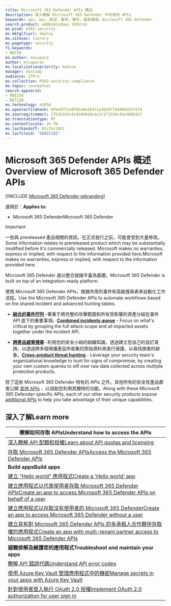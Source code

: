 ```yaml
---
title: Microsoft 365 Defender APIs 概述
description: 深入瞭解 Microsoft 365 Defender 中可用的 APIs
keywords: api，api，綜述，事件，事件，威脅搜尋，microsoft 365 defender
search.product: eADQiWindows 10XVcnh
ms.prod: m365-security
ms.mktglfcycl: deploy
ms.sitesec: library
ms.pagetype: security
f1.keywords:
- NOCSH
ms.author: macapara
author: mjcaparas
ms.localizationpriority: medium
manager: dansimp
audience: ITPro
ms.collection: M365-security-compliance
ms.topic: conceptual
search.appverid:
- MOE150
- MET150
ms.technology: m365d
ms.openlocfilehash: 0fbe8751a9f82a8e264f1a38207744d091b57474
ms.sourcegitcommit: 27b2b2e5c41934b918cac2c171556c45e36661bf
ms.translationtype: MT
ms.contentlocale: zh-TW
ms.lasthandoff: 03/19/2021
ms.locfileid: "50922183"
---
```

# <a name="overview-of--microsoft-365-defender-apis"></a><span data-ttu-id="559d2-104">Microsoft 365 Defender APIs 概述</span><span class="sxs-lookup"><span data-stu-id="559d2-104">Overview of  Microsoft 365 Defender APIs</span></span>

[!INCLUDE [Microsoft 365 Defender rebranding](../includes/microsoft-defender.md)]

<span data-ttu-id="559d2-105">適用於：</span><span class="sxs-lookup"><span data-stu-id="559d2-105">**Applies to:**</span></span>

- <span data-ttu-id="559d2-106">Microsoft 365 Defender</span><span class="sxs-lookup"><span data-stu-id="559d2-106">Microsoft 365 Defender</span></span>

> [!IMPORTANT]
> <span data-ttu-id="559d2-107">一些與 prereleased 產品相關的資訊，在正式發行之前，可能會受到大量修改。</span><span class="sxs-lookup"><span data-stu-id="559d2-107">Some information relates to prereleased product which may be substantially modified before it's commercially released.</span></span> <span data-ttu-id="559d2-108">Microsoft makes no warranties, express or implied, with respect to the information provided here.</span><span class="sxs-lookup"><span data-stu-id="559d2-108">Microsoft makes no warranties, express or implied, with respect to the information provided here.</span></span>

<span data-ttu-id="559d2-109">Microsoft 365 Defender 是以整合就緒平臺為基礎。</span><span class="sxs-lookup"><span data-stu-id="559d2-109">Microsoft 365 Defender is built on top of an integration-ready platform.</span></span>

<span data-ttu-id="559d2-110">使用 Microsoft 365 Defender APIs，根據共用的事件和高級搜尋表來自動化工作流程。</span><span class="sxs-lookup"><span data-stu-id="559d2-110">Use the Microsoft 365 Defender APIs to automate workflows based on the shared incident and advanced hunting tables.</span></span>

- <span data-ttu-id="559d2-111">**[結合的事件佇列](api-incident.md)** -著重于將完整的攻擊範圍和所有受影響的資產分組在事件 API 底下的重要事項。</span><span class="sxs-lookup"><span data-stu-id="559d2-111">**[Combined incidents queue](api-incident.md)** - Focus on what's critical by grouping the full attack scope and all impacted assets together under the incident API.</span></span>

- <span data-ttu-id="559d2-112">**[跨產品威脅搜尋](api-advanced-hunting.md)** -利用您的安全小組的組織知識，透過建立您自己的自訂查詢，以透過跨多個保護產品所收集的原始資料來進行保護，以尋找損害的跡象。</span><span class="sxs-lookup"><span data-stu-id="559d2-112">**[Cross-product threat hunting](api-advanced-hunting.md)** - Leverage your security team's organizational knowledge to hunt for signs of compromise, by creating your own custom queries to sift over raw data collected across multiple protection products.</span></span>

<span data-ttu-id="559d2-113">除了這些 Microsoft 365 Defender 特有的 APIs 之外，其他所有的安全性產品都會公開 [其他 APIs](api-articles.md) ，以協助您利用其獨特的功能。</span><span class="sxs-lookup"><span data-stu-id="559d2-113">Along with these Microsoft 365 Defender-specific APIs, each of our other security products expose [additional APIs](api-articles.md) to help you take advantage of their unique capabilities.</span></span>

## <a name="learn-more"></a><span data-ttu-id="559d2-114">深入了解</span><span class="sxs-lookup"><span data-stu-id="559d2-114">Learn more</span></span>

| <span data-ttu-id="559d2-115">**瞭解如何存取 APIs**</span><span class="sxs-lookup"><span data-stu-id="559d2-115">**Understand how to access the APIs**</span></span> |
|-|
| [<span data-ttu-id="559d2-116">深入瞭解 API 配額和授權</span><span class="sxs-lookup"><span data-stu-id="559d2-116">Learn about API quotas and licensing</span></span>](api-terms.md) |
| [<span data-ttu-id="559d2-117">存取 Microsoft 365 Defender APIs</span><span class="sxs-lookup"><span data-stu-id="559d2-117">Access the Microsoft 365 Defender APIs</span></span>](api-access.md) |
| <span data-ttu-id="559d2-118">**Build apps**</span><span class="sxs-lookup"><span data-stu-id="559d2-118">**Build apps**</span></span> |
| [<span data-ttu-id="559d2-119">建立 "Hello world" 應用程式</span><span class="sxs-lookup"><span data-stu-id="559d2-119">Create a 'Hello world' app</span></span>](api-hello-world.md) |
| [<span data-ttu-id="559d2-120">建立應用程式以代表使用者存取 Microsoft 365 Defender APIs</span><span class="sxs-lookup"><span data-stu-id="559d2-120">Create an app to access Microsoft 365 Defender APIs on behalf of a user</span></span>](api-create-app-user-context.md) |
| [<span data-ttu-id="559d2-121">建立應用程式以存取沒有使用者的 Microsoft 365 Defender</span><span class="sxs-lookup"><span data-stu-id="559d2-121">Create an app to access Microsoft 365 Defender without a user</span></span>](api-create-app-web.md) |
| [<span data-ttu-id="559d2-122">建立具有對 Microsoft 365 Defender APIs 的多承租人合作夥伴存取權的應用程式</span><span class="sxs-lookup"><span data-stu-id="559d2-122">Create an app with multi-tenant partner access to Microsoft 365 Defender APIs</span></span>](api-partner-access.md) |
| <span data-ttu-id="559d2-123">**疑難排解及維護您的應用程式**</span><span class="sxs-lookup"><span data-stu-id="559d2-123">**Troubleshoot and maintain your apps**</span></span> |
| [<span data-ttu-id="559d2-124">瞭解 API 錯誤代碼</span><span class="sxs-lookup"><span data-stu-id="559d2-124">Understand API error codes</span></span>](api-error-codes.md) |
| [<span data-ttu-id="559d2-125">使用 Azure Key Vault 管理應用程式中的機密</span><span class="sxs-lookup"><span data-stu-id="559d2-125">Manage secrets in your apps with Azure Key Vault</span></span>](/learn/modules/manage-secrets-with-azure-key-vault/) |
| [<span data-ttu-id="559d2-126">針對使用者登入執行 OAuth 2.0 授權</span><span class="sxs-lookup"><span data-stu-id="559d2-126">Implement OAuth 2.0 authorization for user sign in</span></span>](/azure/active-directory/develop/active-directory-v2-protocols-oauth-code) |